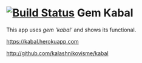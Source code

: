 [![Build Status](https://drone.io/github.com/kalashnikovisme/kabal_site/status.png)](https://drone.io/github.com/kalashnikovisme/kabal_site/latest)
Gem Kabal
===========================

This app uses *gem 'kabal'* and shows its functional.

https://kabal.herokuapp.com

http://github.com/kalashnikovisme/kabal
